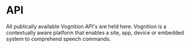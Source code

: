 API
===


All publically available Vognition API's are held here.  Vognition is a contextually aware platform that enables a site, app, device or embedded system to comprehend speech commands. 
